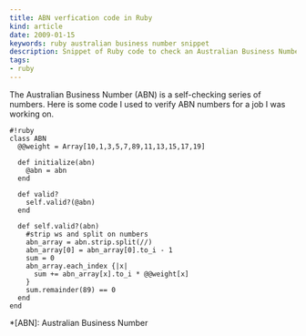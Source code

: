 ```yaml
---
title: ABN verfication code in Ruby
kind: article
date: 2009-01-15
keywords: ruby australian business number snippet
description: Snippet of Ruby code to check an Australian Business Number
tags:
- ruby
---
```

The Australian Business Number (ABN) is a self-checking series of numbers. Here
is some code I used to verify ABN numbers for a job I was working on.

    #!ruby
    class ABN
      @@weight = Array[10,1,3,5,7,89,11,13,15,17,19]

      def initialize(abn)
        @abn = abn
      end

      def valid?
        self.valid?(@abn)
      end

      def self.valid?(abn)
        #strip ws and split on numbers
        abn_array = abn.strip.split(//)
        abn_array[0] = abn_array[0].to_i - 1
        sum = 0
        abn_array.each_index {|x|
          sum += abn_array[x].to_i * @@weight[x]
        }
        sum.remainder(89) == 0
      end
    end

*[ABN]: Australian Business Number
